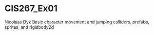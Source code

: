 # CIS267_Ex01
Nicolaas Dyk
Basic character movement and jumping
colliders, prefabs, sprites, and rigidbody2d
 
